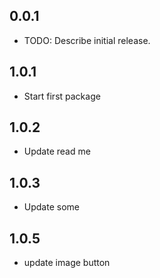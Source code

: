 ## 0.0.1

* TODO: Describe initial release.

## 1.0.1

* Start first package

## 1.0.2

* Update read me

## 1.0.3

* Update some

## 1.0.5

* update image button